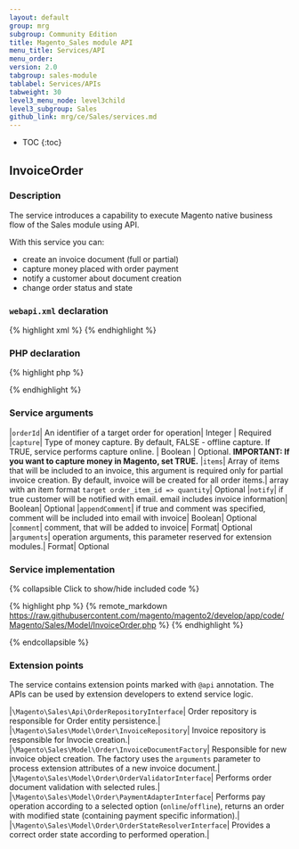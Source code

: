 ```yaml
---
layout: default
group: mrg
subgroup: Community Edition
title: Magento_Sales module API
menu_title: Services/API
menu_order:
version: 2.0
tabgroup: sales-module
tablabel: Services/APIs
tabweight: 30
level3_menu_node: level3child
level3_subgroup: Sales
github_link: mrg/ce/Sales/services.md
---
```


* TOC
{:toc}

## InvoiceOrder

### Description

The service introduces a capability to execute Magento native business flow of the Sales module using API.

With this service you can:

- create an invoice document (full or partial)
- capture money placed with order payment
- notify a customer about document creation
- change order status and state

### `webapi.xml` declaration

{% highlight xml %}
<route url="/V1/order/:orderId/invoice" method="POST">
    <service class="Magento\Sales\Api\InvoiceOrderInterface" method="execute"/>
    <resources>
        <resource ref="Magento_Sales::sales" />
    </resources>
</route>
{% endhighlight %}

### PHP declaration

{% highlight php %}

<?php

/**
 * @param int $orderId
 * @param bool|false $capture
 * @param \Magento\Sales\Api\Data\InvoiceItemCreationInterface[] $items
 * @param bool|false $notify
 * @param bool|false $appendComment
 * @param Data\InvoiceCommentCreationInterface|null $comment
 * @param Data\InvoiceCreationArgumentsInterface|null $arguments
 * @return int
 */
public function execute(
    $orderId,
    $capture = false,
    array $items = [],
    $notify = false,
    $appendComment = false,
    \Magento\Sales\Api\Data\InvoiceCommentCreationInterface $comment = null,
    \Magento\Sales\Api\Data\InvoiceCreationArgumentsInterface $arguments = null
);

?>

{% endhighlight %}

### Service arguments

|`orderId`|	An identifier of a target order for operation|	Integer |	Required
|`capture`| Type of money capture. By default, FALSE - offline capture. If TRUE, service performs capture online.  | Boolean | Optional. **IMPORTANT: If you want to capture money in Magento, set TRUE.**
|`items`|	Array of items that will be included to an invoice, this argument is required only for partial invoice creation. By default, invoice will be created for all order items.| array with an item format `target order_item_id => quantity`|	Optional
|`notify`| if true customer will be notified with email. email includes invoice information| Boolean|	Optional
|`appendComment`|	if true and comment was specified, comment will be included into email with invoice|	Boolean|	Optional
|`comment`|	comment, that will be added to invoice|	Format|	Optional
|`arguments`|	operation arguments, this parameter reserved for extension modules.|	Format|	Optional

### Service implementation

{% collapsible Click to show/hide included code %}

{% highlight php %}
{% remote_markdown https://raw.githubusercontent.com/magento/magento2/develop/app/code/Magento/Sales/Model/InvoiceOrder.php %}
{% endhighlight %}

{% endcollapsible %}

### Extension points

The service contains extension points marked with `@api` annotation. The APIs can be used by extension developers to extend service logic.

|`\Magento\Sales\Api\OrderRepositoryInterface`| Order repository is responsible for Order entity persistence.|
|`\Magento\Sales\Model\Order\InvoiceRepository`| Invoice repository is responsible for Invocie creation.|
|`\Magento\Sales\Model\Order\InvoiceDocumentFactory`|	Responsible for new invoice object creation. The factory uses the `arguments` parameter to process extension attributes of a new invoice document.|
|`\Magento\Sales\Model\Order\OrderValidatorInterface`| Performs order document validation with selected rules.|
|`\Magento\Sales\Model\Order\PaymentAdapterInterface`| Performs pay operation according to a selected option (`online`/`offline`), returns an order with modified state (containing payment specific information).|
|`\Magento\Sales\Model\Order\OrderStateResolverInterface`| Provides a correct order state according to performed operation.|
